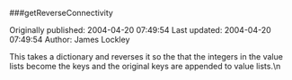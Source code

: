 ###getReverseConnectivity

Originally published: 2004-04-20 07:49:54
Last updated: 2004-04-20 07:49:54
Author: James Lockley

This takes a dictionary and reverses it so the that the integers in the value lists become the keys and the original keys are appended to value lists.\n